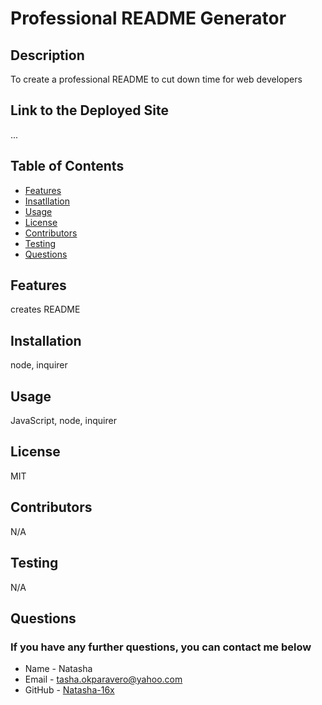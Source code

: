 # Professional README Generator
## Description
To create a professional README to cut down time for web developers
## Link to the Deployed Site
...
## Table of Contents
* [Features](#features)
* [Insatllation](#installation)
* [Usage](#usage)
* [License](#License)
* [Contributors](#contributors)
* [Testing](#testing)
* [Questions](#Questions)
## Features
creates README
## Installation
node, inquirer
## Usage
JavaScript, node, inquirer
## License
MIT
## Contributors
N/A
## Testing
N/A
## Questions
### If you have any further questions, you can contact me below
* Name - Natasha 
* Email - tasha.okparavero@yahoo.com
* GitHub - [Natasha-16x](https://github.com/Natasha-16x/)
